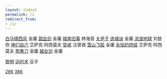 ```yaml
---
layout: index2
permalink: /i
redirect_from:
- /i/
---
```


<!-- 书 -->
[白马啸西风](38b381a7-11e5-450c-9ac9-b5176e9afe61/)	金庸
[碧血剑](045b57ea-eb1a-4cbb-87da-645726ae6bd8/)	金庸
[城南旧事](114ff57d-208f-4cc4-a19c-1718fdc3389c/)	林海音
[关尹子](683d053c-36ce-4c6b-8082-6134d7ba8352/)
[连城诀](3c80d8d7-a4a0-4ec5-9203-4917eafc60c7/)	金庸
[流浪地球](31bbd150-cfcf-43ab-80f2-52e551fe76e1/)	刘慈欣
[神们自己](f01def8e-e6d9-40b4-98b9-369860b1b3e7/)	艾萨克·阿西莫夫
[受戒](e62e768b-69c4-4615-941d-7fd1a3585c11/)	汪曾祺
[雪山飞狐](932f3843-39aa-40c8-b57b-c357ae259ffc/)	金庸
[永恒的终结](486bb7a4-a9a7-4798-aabb-d15189159562/)	艾萨克·阿西莫夫
[鸳鸯刀](7eb8340a-acc8-4668-b3e5-0615c06e70b3/)	金庸
[越女剑](a5460069-2936-4a5a-ba26-feccbc928f01/)	金庸
<!-- 集 -->
[黎明](cae0972b-95c0-4f7c-a4ae-346c52b242f0/)
[运时术](2b3f8905-0c9d-4dc2-8c66-ab78eef42e87/)	豆子
<!-- 录 -->
[286](365891e1-a3db-4c15-b12f-73ec00724388/)
[386](f367a099-ebb4-4e25-96bc-4d3abfb4925b/)
<!--  -->
